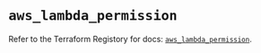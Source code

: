# `aws_lambda_permission`

Refer to the Terraform Registory for docs: [`aws_lambda_permission`](https://registry.terraform.io/providers/hashicorp/aws/5.13.0/docs/resources/lambda_permission).

